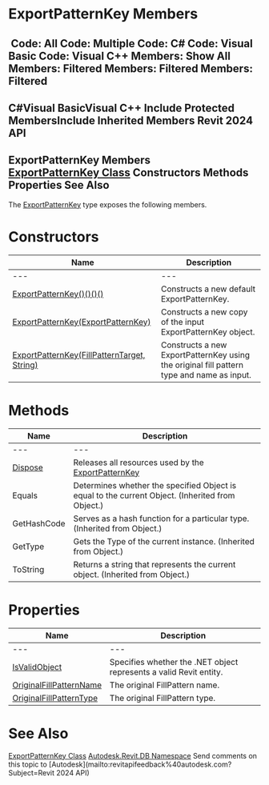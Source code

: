 # ExportPatternKey Members

﻿
 Code: All Code: Multiple Code: C# Code: Visual Basic Code: Visual C++  Members: Show All Members: Filtered Members: Filtered Members: Filtered   
---  
C#Visual BasicVisual C++
Include Protected MembersInclude Inherited Members
Revit 2024 API  
---  
ExportPatternKey Members  
[ExportPatternKey Class](8e55a491-0886-37f5-b867-e4eea95276eb.md "ExportPatternKey Class") Constructors Methods Properties See Also  
---  
The [ExportPatternKey](8e55a491-0886-37f5-b867-e4eea95276eb.md "ExportPatternKey Class") type exposes the following members.
# Constructors
| Name | Description |
| --- | --- |
| --- | --- | --- |
| [ExportPatternKey()()()()](4c6a5f30-3c1e-b8ef-774e-0b0685e3033d.md "ExportPatternKey Constructor") | Constructs a new default ExportPatternKey. |
| [ExportPatternKey(ExportPatternKey)](d9ffc619-c118-822d-c4de-fc0e1662bae0.md "ExportPatternKey Constructor \(ExportPatternKey\)") | Constructs a new copy of the input ExportPatternKey object. |
| [ExportPatternKey(FillPatternTarget, String)](8ccc9a58-cc2b-7e70-f937-9220d49e8052.md "ExportPatternKey Constructor \(FillPatternTarget, String\)") | Constructs a new ExportPatternKey using the original fill pattern type and name as input. |

# Methods
| Name | Description |
| --- | --- |
| --- | --- | --- |
| [Dispose](b3e57e77-7f4d-cddb-07c1-6e26695655c9.md "Dispose Method") | Releases all resources used by the [ExportPatternKey](8e55a491-0886-37f5-b867-e4eea95276eb.md "ExportPatternKey Class") |
| Equals | Determines whether the specified Object is equal to the current Object. (Inherited from Object.) |
| GetHashCode | Serves as a hash function for a particular type.  (Inherited from Object.) |
| GetType | Gets the Type of the current instance. (Inherited from Object.) |
| ToString | Returns a string that represents the current object. (Inherited from Object.) |

# Properties
| Name | Description |
| --- | --- |
| --- | --- | --- |
| [IsValidObject](ca1dfea5-3e2d-6497-e803-8d898e0c88ec.md "IsValidObject Property") | Specifies whether the .NET object represents a valid Revit entity. |
| [OriginalFillPatternName](023895ac-a5e7-1a74-d040-a4110e71b365.md "OriginalFillPatternName Property") | The original FillPattern name. |
| [OriginalFillPatternType](19e3555a-b0f0-4ba5-7cbd-73c3f74fd04d.md "OriginalFillPatternType Property") | The original FillPattern type. |

# See Also
[ExportPatternKey Class](8e55a491-0886-37f5-b867-e4eea95276eb.md "ExportPatternKey Class")
[Autodesk.Revit.DB Namespace](87546ba7-461b-c646-cbb1-2cb8f5bff8b2.md "Autodesk.Revit.DB Namespace")
Send comments on this topic to [Autodesk](mailto:revitapifeedback%40autodesk.com?Subject=Revit 2024 API)